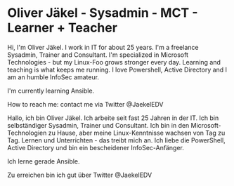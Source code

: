 # Oliver Jäkel - Sysadmin - MCT - Learner + Teacher

Hi,
I'm Oliver Jäkel. I work in IT for about 25 years.
I'm a freelance Sysadmin, Trainer and Consultant.
I'm specialized in Microsoft Technologies - but my Linux-Foo grows stronger every day.
Learning and teaching is what keeps me running.
I love Powershell, Active Directory and I am an humble InfoSec amateur.

I'm currently learning Ansible.

How to reach me: contact me via Twitter @JaekelEDV

Hallo,
ich bin Oliver Jäkel. Ich arbeite seit fast 25 Jahren in der IT.
Ich bin selbständiger Sysadmin, Trainer und Consultant.
Ich bin in den Microsoft-Technologien zu Hause, aber meine Linux-Kenntnisse wachsen von Tag zu Tag.
Lernen und Unterrichten - das treibt mich an.
Ich liebe die PowerShell, Active Directory und bin ein bescheidener InfoSec-Anfänger.

Ich lerne gerade Ansible.

Zu erreichen bin ich gut über Twitter @JaekelEDV

<!--
**JaekelEDV/jaekeledv** is a ✨ _special_ ✨ repository because its `README.md` (this file) appears on your GitHub profile.
-->
